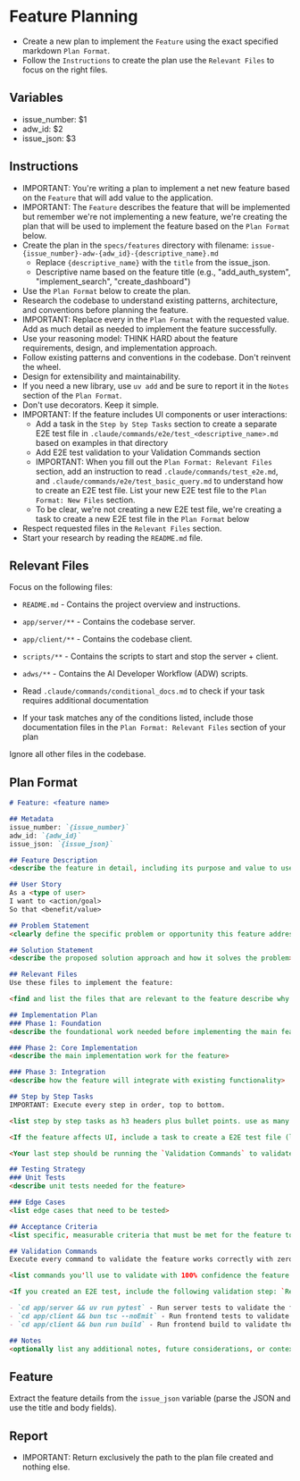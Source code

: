 # Feature Planning

- Create a new plan to implement the `Feature` using the exact specified markdown `Plan Format`. 
- Follow the `Instructions` to create the plan use the `Relevant Files` to focus on the right files.

## Variables
- issue_number: $1
- adw_id: $2
- issue_json: $3

## Instructions

- IMPORTANT: You're writing a plan to implement a net new feature based on the `Feature` that will add value to the application.
- IMPORTANT: The `Feature` describes the feature that will be implemented but remember we're not implementing a new feature, we're creating the plan that will be used to implement the feature based on the `Plan Format` below.
- Create the plan in the `specs/features` directory with filename: `issue-{issue_number}-adw-{adw_id}-{descriptive_name}.md`
  - Replace `{descriptive_name}` with the `title` from the issue_json.
  - Descriptive name based on the feature title (e.g., "add_auth_system", "implement_search", "create_dashboard")
- Use the `Plan Format` below to create the plan. 
- Research the codebase to understand existing patterns, architecture, and conventions before planning the feature.
- IMPORTANT: Replace every <placeholder> in the `Plan Format` with the requested value. Add as much detail as needed to implement the feature successfully.
- Use your reasoning model: THINK HARD about the feature requirements, design, and implementation approach.
- Follow existing patterns and conventions in the codebase. Don't reinvent the wheel.
- Design for extensibility and maintainability.
- If you need a new library, use `uv add` and be sure to report it in the `Notes` section of the `Plan Format`.
- Don't use decorators. Keep it simple.
- IMPORTANT: If the feature includes UI components or user interactions:
  - Add a task in the `Step by Step Tasks` section to create a separate E2E test file in `.claude/commands/e2e/test_<descriptive_name>.md` based on examples in that directory
  - Add E2E test validation to your Validation Commands section
  - IMPORTANT: When you fill out the `Plan Format: Relevant Files` section, add an instruction to read `.claude/commands/test_e2e.md`, and `.claude/commands/e2e/test_basic_query.md` to understand how to create an E2E test file. List your new E2E test file to the `Plan Format: New Files` section.
  - To be clear, we're not creating a new E2E test file, we're creating a task to create a new E2E test file in the `Plan Format` below
- Respect requested files in the `Relevant Files` section.
- Start your research by reading the `README.md` file.

## Relevant Files

Focus on the following files:
- `README.md` - Contains the project overview and instructions.
- `app/server/**` - Contains the codebase server.
- `app/client/**` - Contains the codebase client.
- `scripts/**` - Contains the scripts to start and stop the server + client.
- `adws/**` - Contains the AI Developer Workflow (ADW) scripts.

- Read `.claude/commands/conditional_docs.md` to check if your task requires additional documentation
- If your task matches any of the conditions listed, include those documentation files in the `Plan Format: Relevant Files` section of your plan

Ignore all other files in the codebase.

## Plan Format

```md
# Feature: <feature name>

## Metadata
issue_number: `{issue_number}`
adw_id: `{adw_id}`
issue_json: `{issue_json}`

## Feature Description
<describe the feature in detail, including its purpose and value to users>

## User Story
As a <type of user>
I want to <action/goal>
So that <benefit/value>

## Problem Statement
<clearly define the specific problem or opportunity this feature addresses>

## Solution Statement
<describe the proposed solution approach and how it solves the problem>

## Relevant Files
Use these files to implement the feature:

<find and list the files that are relevant to the feature describe why they are relevant in bullet points. If there are new files that need to be created to implement the feature, list them in an h3 'New Files' section.>

## Implementation Plan
### Phase 1: Foundation
<describe the foundational work needed before implementing the main feature>

### Phase 2: Core Implementation
<describe the main implementation work for the feature>

### Phase 3: Integration
<describe how the feature will integrate with existing functionality>

## Step by Step Tasks
IMPORTANT: Execute every step in order, top to bottom.

<list step by step tasks as h3 headers plus bullet points. use as many h3 headers as needed to implement the feature. Order matters, start with the foundational shared changes required then move on to the specific implementation. Include creating tests throughout the implementation process.>

<If the feature affects UI, include a task to create a E2E test file (like `.claude/commands/e2e/test_basic_query.md` and `.claude/commands/e2e/test_complex_query.md`) as one of your early tasks. That e2e test should validate the feature works as expected, be specific with the steps to demonstrate the new functionality. We want the minimal set of steps to validate the feature works as expected and screen shots to prove it if possible.>

<Your last step should be running the `Validation Commands` to validate the feature works correctly with zero regressions.>

## Testing Strategy
### Unit Tests
<describe unit tests needed for the feature>

### Edge Cases
<list edge cases that need to be tested>

## Acceptance Criteria
<list specific, measurable criteria that must be met for the feature to be considered complete>

## Validation Commands
Execute every command to validate the feature works correctly with zero regressions.

<list commands you'll use to validate with 100% confidence the feature is implemented correctly with zero regressions. every command must execute without errors so be specific about what you want to run to validate the feature works as expected. Include commands to test the feature end-to-end.>

<If you created an E2E test, include the following validation step: `Read .claude/commands/test_e2e.md`, then read and execute your new E2E `.claude/commands/e2e/test_<descriptive_name>.md` test file to validate this functionality works.>

- `cd app/server && uv run pytest` - Run server tests to validate the feature works with zero regressions
- `cd app/client && bun tsc --noEmit` - Run frontend tests to validate the feature works with zero regressions
- `cd app/client && bun run build` - Run frontend build to validate the feature works with zero regressions

## Notes
<optionally list any additional notes, future considerations, or context that are relevant to the feature that will be helpful to the developer>
```

## Feature
Extract the feature details from the `issue_json` variable (parse the JSON and use the title and body fields).

## Report

- IMPORTANT: Return exclusively the path to the plan file created and nothing else.